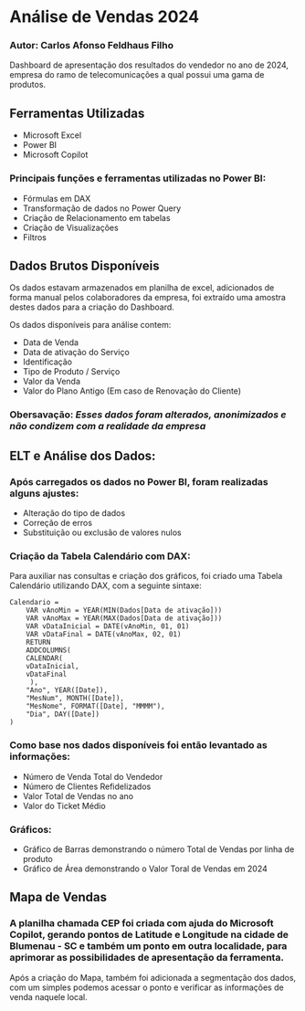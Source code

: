 # Análise de Vendas 2024

### Autor: Carlos Afonso Feldhaus Filho

Dashboard de apresentação dos resultados do vendedor no ano de 2024, empresa do ramo de telecomunicações a qual possui uma gama de produtos.


## Ferramentas Utilizadas

 - Microsoft Excel
 - Power BI
 - Microsoft Copilot

### Principais funções e ferramentas utilizadas no Power BI:

- Fórmulas em DAX
- Transformação de dados no Power Query
- Criação de Relacionamento em tabelas
- Criação de Visualizações
- Filtros

## Dados Brutos Disponíveis

Os dados estavam armazenados em planilha de excel, adicionados de forma manual pelos colaboradores da empresa, foi extraído uma amostra destes dados para a criação do Dashboard.

Os dados disponíveis para análise contem: 
    
- Data de Venda
- Data de ativação do Serviço 
- Identificação
- Tipo de Produto / Serviço
- Valor da Venda
- Valor do Plano Antigo (Em caso de Renovação do Cliente)

### Obersavação: *Esses dados foram alterados, anonimizados e não condizem com a realidade da empresa*

## ELT e Análise dos Dados:

### Após carregados os dados no Power BI, foram realizadas alguns ajustes:

- Alteração do tipo de dados
- Correção de erros
- Substituição ou exclusão de valores nulos

### Criação da Tabela Calendário com DAX:

Para auxiliar nas consultas e criação dos gráficos, foi criado uma Tabela Calendário utilizando DAX, com a seguinte sintaxe:

    Calendario = 
        VAR vAnoMin = YEAR(MIN(Dados[Data de ativação]))
        VAR vAnoMax = YEAR(MAX(Dados[Data de ativação]))
        VAR vDataInicial = DATE(vAnoMin, 01, 01)
        VAR vDataFinal = DATE(vAnoMax, 02, 01)
        RETURN
        ADDCOLUMNS(
        CALENDAR(
        vDataInicial,
        vDataFinal
         ),
        "Ano", YEAR([Date]),
        "MesNum", MONTH([Date]),
        "MesNome", FORMAT([Date], "MMMM"),
        "Dia", DAY([Date])
    )

### Como base nos dados disponíveis foi então levantado as informações:

- Número de Venda Total do Vendedor
- Número de Clientes Refidelizados
- Valor Total de Vendas no ano
- Valor do Ticket Médio

### Gráficos:

- Gráfico de Barras demonstrando o número Total de Vendas por linha de produto
- Gráfico de Área demonstrando o Valor Toral de Vendas em 2024

## Mapa de Vendas

### A planilha chamada CEP foi criada com ajuda do Microsoft Copilot, gerando pontos de Latitude e Longitude na cidade de Blumenau - SC e também um ponto em outra localidade, para aprimorar as possibilidades de apresentação da ferramenta.

Após a criação do Mapa, também foi adicionada a segmentação dos dados, com um simples podemos acessar o ponto e verificar as informações de venda naquele local.
